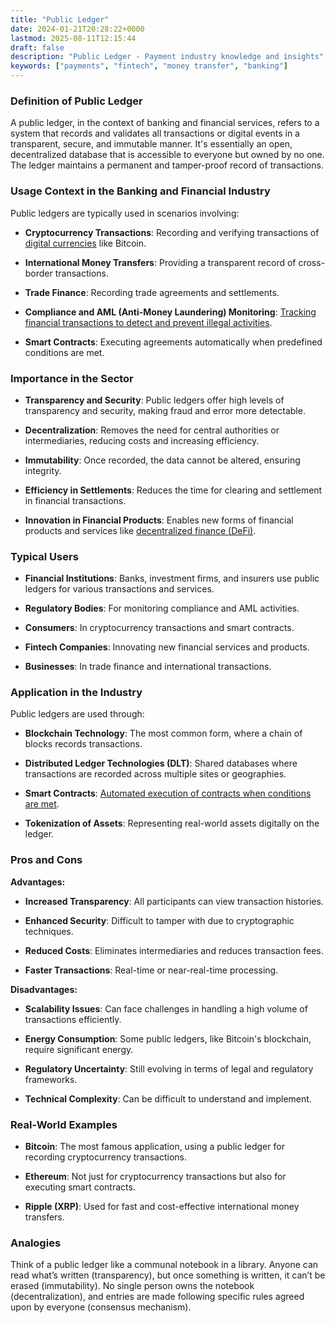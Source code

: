 ```yaml
---
title: "Public Ledger"
date: 2024-01-21T20:28:22+0000
lastmod: 2025-08-11T12:15:44
draft: false
description: "Public Ledger - Payment industry knowledge and insights"
keywords: ["payments", "fintech", "money transfer", "banking"]
---
```


### Definition of Public Ledger

A public ledger, in the context of banking and financial services, refers to a system that records and validates all transactions or digital events in a transparent, secure, and immutable manner. It's essentially an open, decentralized database that is accessible to everyone but owned by no one. The ledger maintains a permanent and tamper-proof record of transactions.

### Usage Context in the Banking and Financial Industry

Public ledgers are typically used in scenarios involving:

- **Cryptocurrency Transactions**: Recording and verifying transactions of [digital currencies](https://faisalkhanllc.xyz/resources/payments-wiki/d/digital-currency/) like Bitcoin.

- **International Money Transfers**: Providing a transparent record of cross-border transactions.

- **Trade Finance**: Recording trade agreements and settlements.

- **Compliance and AML (Anti-Money Laundering) Monitoring**: [Tracking financial transactions to detect and prevent illegal activities](https://faisalkhanllc.xyz/resources/payments-wiki/a/aml-compliance/).

- **Smart Contracts**: Executing agreements automatically when predefined conditions are met.

### Importance in the Sector

- **Transparency and Security**: Public ledgers offer high levels of transparency and security, making fraud and error more detectable.

- **Decentralization**: Removes the need for central authorities or intermediaries, reducing costs and increasing efficiency.

- **Immutability**: Once recorded, the data cannot be altered, ensuring integrity.

- **Efficiency in Settlements**: Reduces the time for clearing and settlement in financial transactions.

- **Innovation in Financial Products**: Enables new forms of financial products and services like [decentralized finance (DeFi)](https://faisalkhanllc.xyz/resources/payments-wiki/d/decentralized-finance-defi/).

### Typical Users

- **Financial Institutions**: Banks, investment firms, and insurers use public ledgers for various transactions and services.

- **Regulatory Bodies**: For monitoring compliance and AML activities.

- **Consumers**: In cryptocurrency transactions and smart contracts.

- **Fintech Companies**: Innovating new financial services and products.

- **Businesses**: In trade finance and international transactions.

### Application in the Industry

Public ledgers are used through:

- **Blockchain Technology**: The most common form, where a chain of blocks records transactions.

- **Distributed Ledger Technologies (DLT)**: Shared databases where transactions are recorded across multiple sites or geographies.

- **Smart Contracts**: [Automated execution of contracts when conditions are met](https://faisalkhanllc.xyz/resources/payments-wiki/s/smart-contract/).

- **Tokenization of Assets**: Representing real-world assets digitally on the ledger.

### Pros and Cons

**Advantages:**

- **Increased Transparency**: All participants can view transaction histories.

- **Enhanced Security**: Difficult to tamper with due to cryptographic techniques.

- **Reduced Costs**: Eliminates intermediaries and reduces transaction fees.

- **Faster Transactions**: Real-time or near-real-time processing.

**Disadvantages:**

- **Scalability Issues**: Can face challenges in handling a high volume of transactions efficiently.

- **Energy Consumption**: Some public ledgers, like Bitcoin's blockchain, require significant energy.

- **Regulatory Uncertainty**: Still evolving in terms of legal and regulatory frameworks.

- **Technical Complexity**: Can be difficult to understand and implement.

### Real-World Examples

- **Bitcoin**: The most famous application, using a public ledger for recording cryptocurrency transactions.

- **Ethereum**: Not just for cryptocurrency transactions but also for executing smart contracts.

- **Ripple (XRP)**: Used for fast and cost-effective international money transfers.

### Analogies

Think of a public ledger like a communal notebook in a library. Anyone can read what’s written (transparency), but once something is written, it can’t be erased (immutability). No single person owns the notebook (decentralization), and entries are made following specific rules agreed upon by everyone (consensus mechanism).
